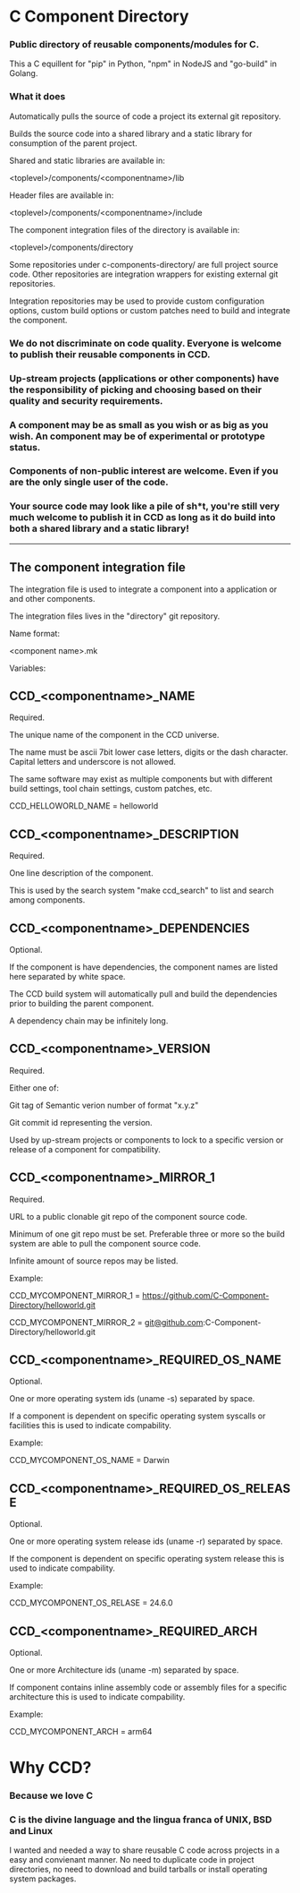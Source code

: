 # C Component Directory

### Public directory of reusable components/modules for C.

This a C equillent for "pip" in Python, "npm" in NodeJS and "go-build" in Golang.

### What it does

Automatically pulls the source of code a project its external git repository.

Builds the source code into a shared library and a static library for consumption of the parent project.

Shared and static libraries are available in:

\<toplevel\>/components/\<componentname\>/lib

Header files are available in:

\<toplevel\>/components/\<componentname\>/include

The component integration files of the directory is available in:

\<toplevel\>/components/directory

Some repositories under c-components-directory/ are full project source code. Other repositories are integration wrappers for existing external git repositories.

Integration repositories may be used to provide custom configuration options, custom build options or custom patches need to build and integrate the component.

### We do not discriminate on code quality. Everyone is welcome to publish their reusable components in CCD.

### Up-stream projects (applications or other components) have the responsibility of picking and choosing based on their quality and security requirements.

### A component may be as small as you wish or as big as you wish. An component may be of experimental or prototype status.

### Components of non-public interest are welcome. Even if you are the only single user of the code.

### Your source code may look like a pile of sh*t, you're still very much welcome to publish it in CCD as long as it do build into both a shared library and a static library!

----------

## The component integration file

The integration file is used to integrate a component into a application or and other components.

The integration files lives in the "directory" git repository.

Name format:

\<component name\>.mk

Variables:

## CCD_\<componentname\>_NAME

Required.

The unique name of the component in the CCD universe.

The name must be ascii 7bit lower case letters, digits or the dash character. Capital letters and underscore is not allowed.

The same software may exist as multiple components but with different build settings, tool chain settings, custom patches, etc.

CCD_HELLOWORLD_NAME = helloworld

## CCD_\<componentname\>_DESCRIPTION

Required.

One line description of the component.

This is used by the search system "make ccd_search" to list and search among components.

## CCD_\<componentname\>_DEPENDENCIES

Optional.

If the component is have dependencies, the component names are listed here separated by white space.

The CCD build system will automatically pull and build the dependencies prior to building the parent component.

A dependency chain may be infinitely long.

## CCD_\<componentname\>_VERSION

Required.

Either one of:

Git tag of Semantic verion number of format "x.y.z"

Git commit id representing the version.

Used by up-stream projects or components to lock to a specific version or release of a component for compatibility.

## CCD_\<componentname\>_MIRROR_1

Required.

URL to a public clonable git repo of the component source code.

Minimum of one git repo must be set. Preferable three or more so the build system are able to pull the component source code.

Infinite amount of source repos may be listed.

Example:

CCD_MYCOMPONENT_MIRROR_1 = https://github.com/C-Component-Directory/helloworld.git

CCD_MYCOMPONENT_MIRROR_2 = git@github.com:C-Component-Directory/helloworld.git

## CCD_\<componentname\>_REQUIRED_OS_NAME

Optional.

One or more operating system ids (uname -s) separated by space.

If a component is dependent on specific operating system syscalls or facilities this is used to indicate compability.

Example:

CCD_MYCOMPONENT_OS_NAME = Darwin

## CCD_\<componentname\>_REQUIRED_OS_RELEASE

Optional.

One or more operating system release ids (uname -r) separated by space.

If the component is dependent on specific operating system release this is used to indicate compability.

Example:

CCD_MYCOMPONENT_OS_RELASE = 24.6.0

## CCD_\<componentname\>_REQUIRED_ARCH

Optional.

One or more Architecture ids (uname -m) separated by space.

If component contains inline assembly code or assembly files for a specific architecture this is used to indicate compability.

Example:

CCD_MYCOMPONENT_ARCH = arm64

# Why CCD?

### Because we love C

### C is the divine language and the lingua franca of UNIX, BSD and Linux

I wanted and needed a way to share reusable C code across projects in a easy and convienant manner. No need to duplicate code in project directories, no need to download and build tarballs or install operating system packages.
